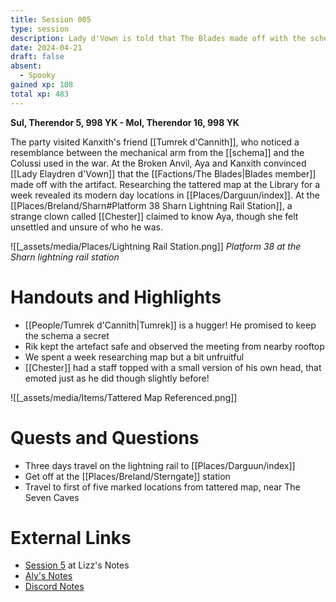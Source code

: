 ```yaml
---
title: Session 005
type: session
description: Lady d'Vown is told that The Blades made off with the schema - a lie!
date: 2024-04-21
draft: false
absent:
  - Spooky
gained xp: 108
total xp: 483
---
```

**Sul, Therendor 5, 998 YK - Mol, Therendor 16, 998 YK**

The party visited Kanxith's friend [[Tumrek d'Cannith]], who noticed a resemblance between the mechanical arm from the [[schema]] and the Colussi used in the war. At the Broken Anvil, Aya and Kanxith convinced [[Lady Elaydren d'Vown]] that the [[Factions/The Blades|Blades member]] made off with the artifact. Researching the tattered map at the Library for a week revealed its modern day locations in [[Places/Darguun/index]]. At the [[Places/Breland/Sharn#Platform 38 Sharn Lightning Rail Station]], a strange clown called [[Chester]] claimed to know Aya, though she felt unsettled and unsure of who he was.

![[_assets/media/Places/Lightning Rail Station.png]]
*Platform 38 at the Sharn lightning rail station*
# Handouts and Highlights
- [[People/Tumrek d'Cannith|Tumrek]] is a hugger! He promised to keep the schema a secret  
- Rik kept the artefact safe and observed the meeting from nearby rooftop  
- We spent a week researching map but a bit unfruitful  
- [[Chester]] had a staff topped with a small version of his own head, that emoted just as he did though slightly before!

![[_assets/media/Items/Tattered Map Referenced.png]]
# Quests and Questions
- Three days travel on the lightning rail to [[Places/Darguun/index]]  
- Get off at the [[Places/Breland/Sterngate]] station  
- Travel to first of five marked locations from tattered map, near The Seven Caves
# External Links
- [Session 5](https://docs.google.com/document/d/1J33aBWlHE9Q3B2MMNnUZiaMUoW-X7qpKUtETTQmvalc/edit#heading=h.ih5xwt4nkywk) at Lizz's Notes
- [Aly's Notes](https://docs.google.com/document/d/1fSQjHnHHLE2g8VXjjjo7_mex3K2nn8vOA5Q_iREG5QU/edit)
- [Discord Notes](https://discord.com/channels/283480767844057088/1208993465531105380/1231722480138453032)